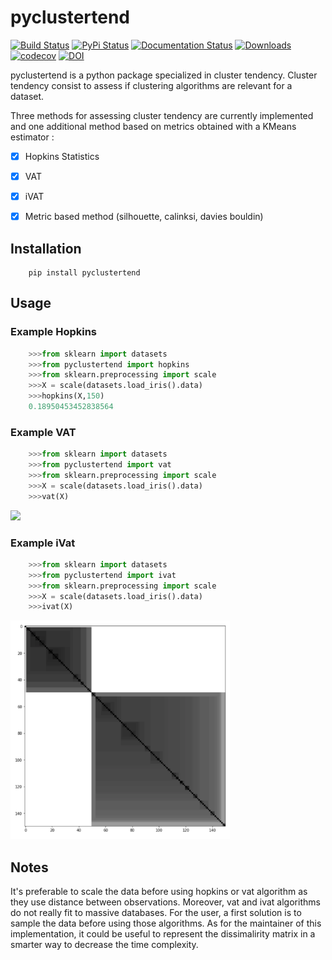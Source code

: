 # pyclustertend






[![Build Status](https://travis-ci.com/lachhebo/pyclustertend.svg?branch=master)](https://travis-ci.com/lachhebo/pyclustertend)  [![PyPi Status](https://img.shields.io/pypi/v/pyclustertend.svg?color=brightgreen)](https://pypi.org/project/pyclustertend/) [![Documentation Status](https://readthedocs.org/projects/pyclustertend/badge/?version=master)](https://pyclustertend.readthedocs.io/en/master/) [![Downloads](https://pepy.tech/badge/pyclustertend)](https://pepy.tech/project/pyclustertend) [![codecov](https://codecov.io/gh/lachhebo/pyclustertend/branch/master/graph/badge.svg)](https://codecov.io/gh/lachhebo/pyclustertend)
[![DOI](https://zenodo.org/badge/187477036.svg)](https://zenodo.org/badge/latestdoi/187477036)

pyclustertend is a python package specialized in cluster tendency. Cluster tendency consist to assess if clustering algorithms are relevant for a dataset.

Three methods for assessing cluster tendency are currently implemented and one additional method based on metrics obtained with a KMeans estimator :

- [x] Hopkins Statistics
- [x] VAT
- [x] iVAT

- [x] Metric based method (silhouette, calinksi, davies bouldin)

## Installation

```shell
    pip install pyclustertend
```

## Usage

### Example Hopkins

```python
    >>>from sklearn import datasets
    >>>from pyclustertend import hopkins
    >>>from sklearn.preprocessing import scale
    >>>X = scale(datasets.load_iris().data)
    >>>hopkins(X,150)
    0.18950453452838564
```

### Example VAT

```python
    >>>from sklearn import datasets
    >>>from pyclustertend import vat
    >>>from sklearn.preprocessing import scale
    >>>X = scale(datasets.load_iris().data)
    >>>vat(X)
```

<img height="350" src="https://raw.githubusercontent.com/lachhebo/pyclustertend/screenshots/vat.png" />

### Example iVat

```python
    >>>from sklearn import datasets
    >>>from pyclustertend import ivat
    >>>from sklearn.preprocessing import scale
    >>>X = scale(datasets.load_iris().data)
    >>>ivat(X)
```

<img height="350" src="https://raw.githubusercontent.com/lachhebo/pyclustertend/screenshots/ivat.png" />

## Notes

It's preferable to scale the data before using hopkins or vat algorithm as they use distance between observations. Moreover, vat and ivat algorithms
do not really fit to massive databases. For the user, a first solution is to sample the data before using those algorithms. As for the maintainer of this implementation, it could be useful to represent the dissimalirity matrix in a smarter way to decrease the time complexity.

